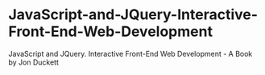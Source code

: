 # JavaScript-and-JQuery-Interactive-Front-End-Web-Development
JavaScript and JQuery. Interactive Front-End Web Development - A Book by Jon Duckett
